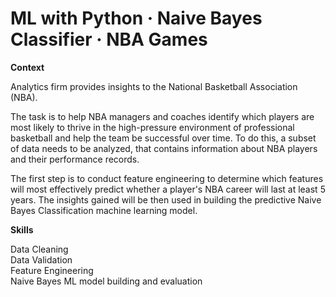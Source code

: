 # ML with Python · Naive Bayes Classifier · NBA Games

**Context**

Analytics firm provides insights to the National Basketball Association (NBA).  
  
The task is to help NBA managers and coaches identify which players are most likely to thrive in the high-pressure environment of professional basketball and help the team be successful over time. To do this, a subset of data needs to be analyzed, that contains information about NBA players and their performance records.  
  
The first step is to conduct feature engineering to determine which features will most effectively predict whether a player's NBA career will last at least 5 years. The insights gained will be then used in building the predictive Naive Bayes Classification machine learning model.

**Skills**

Data Cleaning  
Data Validation  
Feature Engineering  
Naive Bayes ML model building and evaluation
